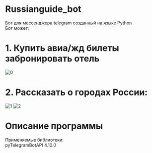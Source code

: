# Russianguide_bot
Бот для мессенджера telegram созданный на языке Python<br />
Бот может:
# 1. Купить авиа/жд билеты забронировать отель
![0](https://user-images.githubusercontent.com/103204349/227716902-90dca309-7c8f-4bf6-b617-32a350d23df4.jpg)
# 2. Рассказать о городах России:
![1](https://user-images.githubusercontent.com/103204349/227716891-a76bce14-a3fe-4e89-bd38-64cb42e67c2b.jpg)
![2](https://user-images.githubusercontent.com/103204349/227716884-b9af71d5-d1a3-49c8-9f70-b684b7205a57.png)
# Описание программы
Применяемые библиотеки:<br />
pyTelegramBotAPI 4.10.0 <br />
